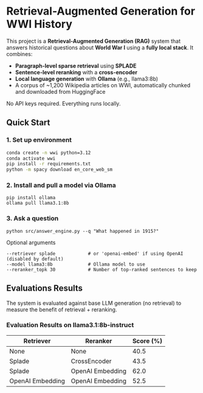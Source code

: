 # Retrieval-Augmented Generation for WWI History

This project is a **Retrieval-Augmented Generation (RAG)** system that answers historical questions about **World War I** using a **fully local stack**. It combines:

- **Paragraph-level sparse retrieval** using **SPLADE**
- **Sentence-level reranking** with a **cross-encoder**
- **Local language generation** with **Ollama** (e.g., llama3:8b)
- A corpus of ~1,200 Wikipedia articles on WWI, automatically chunked and downloaded from HuggingFace

No API keys required. Everything runs locally.


## Quick Start

### 1. Set up environment

```bash
conda create -n wwi python=3.12
conda activate wwi
pip install -r requirements.txt
python -m spacy download en_core_web_sm
```

### 2. Install and pull a model via Ollama

```
pip install ollama
ollama pull llama3.1:8b

```

### 3. Ask a question
```
python src/answer_engine.py --q "What happened in 1915?"
```
Optional arguments

```
--retriever splade            # or 'openai-embed' if using OpenAI (disabled by default)
--model llama3:8b             # Ollama model to use
--reranker_topk 30            # Number of top-ranked sentences to keep

```

## Evaluations Results
The system is evaluated against base LLM generation (no retrieval) to measure the benefit of retrieval + reranking.


### Evaluation Results on llama3.1:8b-instruct

| Retriever        | Reranker         | Score (%) |
|------------------|------------------|-----------|
| None             | None             | 40.5      |
| Splade           | CrossEncoder     | 43.5      |
| Splade           | OpenAI Embedding | 62.0      |
| OpenAI Embedding | OpenAI Embedding | 52.5      |
